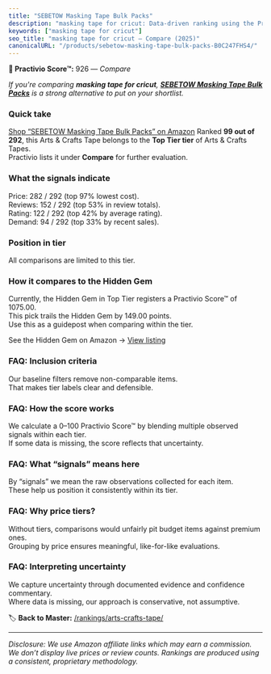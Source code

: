 ```yaml
---
title: "SEBETOW Masking Tape Bulk Packs"
description: "masking tape for cricut: Data-driven ranking using the Practivio Score™. Positioned by quality, value, demand, findability, momentum."
keywords: ["masking tape for cricut"]
seo_title: "masking tape for cricut — Compare (2025)"
canonicalURL: "/products/sebetow-masking-tape-bulk-packs-B0C247FHS4/"
---
```


**🛒 Practivio Score™:** 926 — _Compare_


*If you're comparing **masking tape for cricut**, **[SEBETOW Masking Tape Bulk Packs](https://www.amazon.com/dp/B0C247FHS4?tag=practivio-20)** is a strong alternative to put on your shortlist.*
### Quick take
[Shop “SEBETOW Masking Tape Bulk Packs” on Amazon](https://www.amazon.com/dp/B0C247FHS4?tag=practivio-20)
Ranked **99 out of 292**, this Arts & Crafts Tape belongs to the **Top Tier tier** of Arts & Crafts Tapes.  
Practivio lists it under **Compare** for further evaluation.

### What the signals indicate
Price: 282 / 292 (top 97% lowest cost).  
Reviews: 152 / 292 (top 53% in review totals).  
Rating: 122 / 292 (top 42% by average rating).  
Demand: 94 / 292 (top 33% by recent sales).

### Position in tier
All comparisons are limited to this tier.

### How it compares to the Hidden Gem
Currently, the Hidden Gem in Top Tier registers a Practivio Score™ of 1075.00.  
This pick trails the Hidden Gem by 149.00 points.  
Use this as a guidepost when comparing within the tier.  

See the Hidden Gem on Amazon → [View listing](https://www.amazon.com/dp/B0025W9AWA?tag=practivio-20)

### FAQ: Inclusion criteria
Our baseline filters remove non-comparable items.  
That makes tier labels clear and defensible.

### FAQ: How the score works
We calculate a 0–100 Practivio Score™ by blending multiple observed signals within each tier.  
If some data is missing, the score reflects that uncertainty.

### FAQ: What “signals” means here
By “signals” we mean the raw observations collected for each item.  
These help us position it consistently within its tier.

### FAQ: Why price tiers?
Without tiers, comparisons would unfairly pit budget items against premium ones.  
Grouping by price ensures meaningful, like-for-like evaluations.

### FAQ: Interpreting uncertainty
We capture uncertainty through documented evidence and confidence commentary.  
Where data is missing, our approach is conservative, not assumptive.

<!-- Missing template for Compare/CompareWithinPriceClass -->


🏷️ **Back to Master:** [/rankings/arts-crafts-tape/](/rankings/arts-crafts-tape/)

---
_Disclosure: We use Amazon affiliate links which may earn a commission. We don’t display live prices or review counts. Rankings are produced using a consistent, proprietary methodology._
